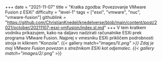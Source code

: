 +++
date = "2021-11-07"
title = "Kratka zgodba: Povezovanje VMware Fusion z ESXi"
difficulty = "level-1"
tags = ["esxi", "vmware", "nuc", "vmware-fusion"]
githublink = "https://github.com/ChristianKnedel/knedelverse/blob/main/content/post/2021/october/20211107-esxi-vmfusion/index.sl.md"
+++
V tem kratkem vodniku prikazujem, kako na daljavo nadzirati računalnike ESXi prek programa VMware Fusion. Najprej v vmesniku ESXi prikličem podrobnosti stroja in kliknem "Konzola".
{{< gallery match="images/1/*.png" >}}
Zdaj je moj VMware Fusion povezan s strežnikom ESXi kot odjemalec.
{{< gallery match="images/2/*.png" >}}
